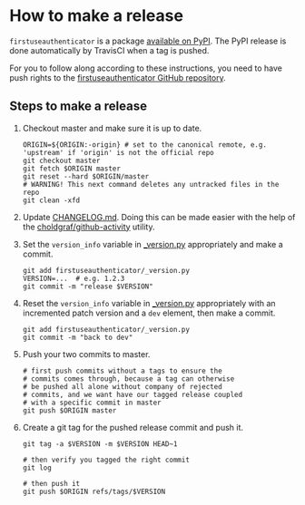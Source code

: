 # How to make a release

`firstuseauthenticator` is a package [available on
PyPI](https://pypi.org/project/jupyterhub-firstuseauthenticator/).
The PyPI release is done automatically by TravisCI when a tag
is pushed.

For you to follow along according to these instructions, you need
to have push rights to the [firstuseauthenticator GitHub
repository](https://github.com/jupyterhub/firstuseauthenticator).

## Steps to make a release

1. Checkout master and make sure it is up to date.

   ```shell
   ORIGIN=${ORIGIN:-origin} # set to the canonical remote, e.g. 'upstream' if 'origin' is not the official repo
   git checkout master
   git fetch $ORIGIN master
   git reset --hard $ORIGIN/master
   # WARNING! This next command deletes any untracked files in the repo
   git clean -xfd
   ```

1. Update [CHANGELOG.md](CHANGELOG.md). Doing this can be made easier with the
   help of the
   [choldgraf/github-activity](https://github.com/choldgraf/github-activity)
   utility.

1. Set the `version_info` variable in [_version.py](firstuseauthenticator/_version.py)
   appropriately and make a commit.
   
   ```shell
   git add firstuseauthenticator/_version.py
   VERSION=...  # e.g. 1.2.3
   git commit -m "release $VERSION"
   ```

1. Reset the `version_info` variable in
   [_version.py](firstuseauthenticator/_version.py) appropriately with an incremented
   patch version and a `dev` element, then make a commit.
   
   ```shell
   git add firstuseauthenticator/_version.py
   git commit -m "back to dev"
   ```

1. Push your two commits to master.

   ```shell
   # first push commits without a tags to ensure the
   # commits comes through, because a tag can otherwise
   # be pushed all alone without company of rejected
   # commits, and we want have our tagged release coupled
   # with a specific commit in master
   git push $ORIGIN master
   ```

1. Create a git tag for the pushed release commit and push it.

   ```shell
   git tag -a $VERSION -m $VERSION HEAD~1

   # then verify you tagged the right commit
   git log

   # then push it
   git push $ORIGIN refs/tags/$VERSION
   ```
